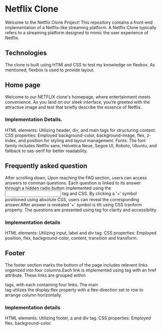 # Netflix Clone

Welcome to the Netflix Clone Project! This repository contains a front-end implementation of a Netflix-like streaming platform.
A Netflix Clone typically refers to a streaming platform designed to mimic the user experience of Netflix.

## Technologies
The clone is built using HTMl and CSS to test my knowledge on flexbox. As mentioned, flexbox is used to provide layout.

## Home page
Welcome to our NETFLIX clone's homepage, where entertainment meets convenience. As you land on our sleek interface, you're greeted with the attractive image and text that briefly describe the essence of Netflix.
### Implementation Details.
HTML elements: Utilizing header, div, and main tags for structuring content.
CSS properties: Employed background-color, background-image, flex, z-index, and position for styling and layout management.
Fonts: The font family includes Netflix sans, Helvetica Neue, Segoe UI, Roboto, Ubuntu, and fallback to sas-serif for better readability.


## Frequently asked question
After scrolling down, Upon reaching the FAQ section, users can access answers to comman questions. Each question is linked to its answer through a hidden radio button implemented using the <input> tag and CSS. By clicking a '+' symbol positioned using absolute CSS, users can reveal the corresponding answer.After answer is revealed '+' symbol is tilt using CSS tranform property. The questions are presented using <label> tag for clarity and accessibility.
### Implementation details
HTML elements: Utilizing input, label and div tag.
CSS properties: Employed position, flex, background-color, content, transition and transform.


## Footer
The footer section marks the bottom of the page includes relevent links organized into four columns.Each link is implemented using <a> tag with an href attribute. These links are grouped within <div> tags, with each containing four links. The main <div> tag utilizes the display:flex property with a flex-direction set to row to arrange column horizontally.
### Implementation details
HTML elements: Utilizing footer, a and div tag.
CSS properties: Employed flex, background-color.



